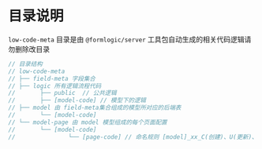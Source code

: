 # 目录说明

`low-code-meta` 目录是由 `@formlogic/server` 工具包自动生成的相关代码逻辑请勿删除改目录

```js
// 目录结构
// low-code-meta
// ├── field-meta 字段集合
// ├── logic 所有逻辑流程代码
//       ├── public  // 公共逻辑
//       ├── [model-code] // 模型下的逻辑
// ├── model 由 field-meta集合组成的模型所对应的后端表
//       └── [model-code]
// └── model-page 由 model 模型组成的每个页面配置
//       └── [model-code]
//               └── [page-code] // 命名规则 [model]_xx_C(创建)、U(更新)、D(详情)、L(列表)
```
